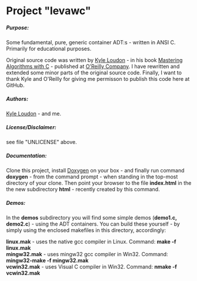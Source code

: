 Project "levawc"
====
 
<h5>Purpose:</h5> Some fundamental, pure, generic container ADT:s - written in ANSI C. Primarily for educational purposes. 

Original source code was written by <a href="http://www.kyleloudon.com/" target="_blank">Kyle Loudon</a> - in his book <a href="http://shop.oreilly.com/product/9781565924536.do" target="_blank">Mastering Algorithms with C</a> - published at <a href="http://www.oreilly.com" target="_blank">O'Reilly Company</a>. I have rewritten and extended some minor parts of the original source code. Finally, I want to thank Kyle and O'Reilly for giving me permisson to publish this code here at GitHub.

<h5>Authors:</h5> <a href="http://www.kyleloudon.com/" target="_blank">Kyle Loudon</a> - and me.

<h5>License/Disclaimer:</h5> see file "UNLICENSE" above.

<h5>Documentation:</h5> Clone this project, install <a href="http://www.stack.nl/~dimitri/doxygen/" target="_blank">Doxygen</a> on your box - and finally run command <b>doxygen</b> - from the command prompt - when standing in the top-most directory of your clone. Then point your browser to the file <b>index.html</b> in the the new subdirectory  <b>html</b> - recently created by this command.

<h5>Demos:</h5> In the <b>demos</b> subdirectory you will find some simple demos (<b>demo1.c, demo2.c</b>) - using the ADT containers. You can build these yourself - by simply using the enclosed makefiles in this directory, accordingly:

<b>linux.mak</b> - uses the native gcc compiler in Linux. Command: <b>make -f linux.mak</b><br />
<b>mingw32.mak</b> - uses mingw32 gcc compiler in Win32. Command: <b>mingw32-make -f mingw32.mak</b><br />
<b>vcwin32.mak</b> - uses Visual C compiler in Win32. Command: <b>nmake -f vcwin32.mak</b><br />
